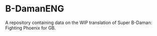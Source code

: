# B-DamanENG
A repository containing data on the WIP translation of Super B-Daman: Fighting Phoenix for GB.
